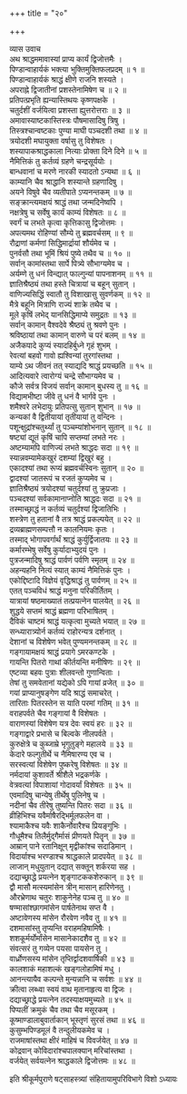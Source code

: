+++
title = "२०"

+++

व्यास उवाच  
अथ श्राद्धममावास्यां प्राप्य कार्यं द्विजोत्तमैः ।  
पिण्डान्वाहार्यकं भक्त्या भुक्तिमुक्तिफलप्रदम् ॥ १ ॥  
पिण्डान्वाहार्यकं श्राद्धं क्षीणे राजनि शस्यते ।  
अपराह्ने द्विजातीनां प्रशस्तेनामिषेण च ॥ २ ॥  
प्रतिपत्प्रभृति ह्यन्यास्तिथयः कृष्णपक्षके ।  
चतुर्दशीं वर्जयित्वा प्रशस्ता ह्युत्तरोत्तराः ॥ ३ ॥  
अमावास्याष्टकास्तिस्त्रः पौषमासादिषु त्रिषु ।  
तिस्त्रश्चान्वष्टकाः पुण्या माघी पञ्चदशी तथा ॥ ४ ॥  
त्रयोदशी मघायुक्ता वर्षासु तु विशेषतः ।  
शस्यापाकश्राद्धकाला नित्याः प्रोक्ता दिने दिने ॥ ५ ॥  
नैमित्तिकं तु कर्तव्यं ग्रहणे चन्द्रसूर्ययोः ।  
बान्धवानां च मरणे नारकी स्यादतो ऽन्यथा ॥ ६ ॥  
काम्यानि चैव श्राद्धानि शस्यान्ते ग्रहणादिषु ।  
अयने विषुवे चैव व्यतीपाते ऽप्यनन्तकम् ॥ ७ ॥  
सङ्क्रान्त्यमक्षयं श्राद्धं तथा जन्मदिनेष्वपि ।  
नक्षत्रेषु च सर्वेषु कार्यं काम्यं विशेषतः ॥ ८ ॥  
स्वर्गं च लभते कृत्वा कृत्तिकासु द्विजोत्तमः ।  
अपत्यमथ रोहिण्यां सौम्ये तु ब्रह्मवर्चसम् ॥ ९ ॥  
रौद्राणां कर्मणां सिद्धिमार्द्रायां शौर्यमेव च ।  
पुनर्वसौ तथा भूमिं श्रियं पुष्ये तथैव च ॥ १० ॥  
सर्वान् कामांस्तथा सार्पे पित्र्ये सौभाग्यमेव च ।  
अर्यम्णे तु धनं विन्द्यात् फाल्गुन्यां पापनाशनम् ॥ ११ ॥  
ज्ञातिश्रैष्ठ्यं तथा हस्ते चित्रायां च बहून् सुतान् ।  
वाणिज्यसिद्धिं स्वातौ तु विशाखासु सुवर्णकम् ॥ १२ ॥  
मैत्रे बहूनि मित्राणि राज्यं शाक्रे तथैव च ।  
मूले कृषिं लभेद् यानसिद्धिमाप्ये समुद्रतः ॥ १३ ॥  
सर्वान् कामान् वैश्वदेवे श्रैष्ठ्यं तु श्रवणे पुनः ।  
श्रविष्ठायां तथा कामान् वारुणे च परं बलम् ॥ १४ ॥  
अजैकपादे कुप्यं स्यादहिर्बुध्ने गृहं शुभम् ।  
रेवत्यां बहवो गावो ह्यश्विन्यां तुरगांस्तथा ।  
याम्ये ऽथ जीवनं तत् स्याद्यदि श्राद्धं प्रयच्छति ॥ १५ ॥  
आदित्यवारे त्वारोग्यं चन्द्रे सौभाग्यमेव च ।  
कौजे सर्वत्र विजयं सर्वान् कामान् बुधस्य तु ॥ १६ ॥  
विद्यामभीष्टा जीवे तु धनं वै भार्गवे पुनः ।  
शमैश्वरे लभेदायुः प्रतिपत्सु सुतान् शुभान् ॥ १७ ॥  
कन्यकां वै द्वितीयायां तृतीयायां तु वन्दिनः ।  
पशून्क्षुद्रांश्चतुर्थ्यां तु पञ्चम्यांशोभनान् सुतान् ॥ १८ ॥  
षष्ट्यां द्यूतं कृषिं चापि सप्तम्यां लभते नरः ।  
अष्टम्यामपि वाणिज्यं लभते श्राद्धदः सदा ॥ १९ ॥  
स्यान्नवम्यामेकखुरं दशम्यां द्विखुरं बहु ।  
एकादश्यां तथा रूप्यं ब्रह्मवर्चस्विनः सुतान् ॥ २० ॥  
द्वादश्यां जातरूपं च रजतं कुप्यमेव च ।  
ज्ञातिश्रैष्ठ्यं त्रयोदश्यां चतुर्दश्यां तु क्रुप्रजाः ।  
पञ्चदश्यां सर्वकामानाप्नोति श्राद्धदः सदा ॥ २१ ॥  
तस्माच्छ्राद्धं न कर्तव्यं चतुर्दश्यां द्विजातिभिः ।  
शस्त्रेण तु हतानां वै तत्र श्राद्धं प्रकल्पयेत् ॥ २२ ॥  
द्रव्यब्राह्मणसम्पत्तौ न कालनियमः कृतः ।  
तस्माद् भोगापवर्गार्थं श्राद्धं कुर्युर्द्विजातयः ॥ २३ ॥  
कर्मारम्भेषु सर्वेषु कुर्यादाभ्युदयं पुनः ।  
पुत्रजन्मादिषु श्राद्धं पार्वणं पर्वणि स्मृतम् ॥ २४ ॥  
अहन्यहनि नित्यं स्यात् काम्यं नैमित्तिकं पुनः ।  
एकोद्दिष्टादि विज्ञेयं वृद्धिश्राद्धं तु पार्वणम् ॥ २५ ॥  
एतत् पञ्चविधं श्राद्धं मनुना परिकीर्तितम् ।  
यात्रायां षष्ठमाख्यातं तत्प्रयत्नेन पालयेत् ॥ २६ ॥  
शुद्धये सप्तमं श्राद्धं ब्रह्मणा परिभाषितम् ।  
दैविकं चाष्टमं श्राद्धं यत्कृत्वा मुच्यते भयात् ॥ २७ ॥  
सन्ध्यारात्र्योर्न कर्तव्यं राहोरन्यत्र दर्शनात् ।  
देशानां च विशेषेण भवेत् पुण्यमनन्तकम् ॥ २८ ॥  
गङ्गायामक्षयं श्राद्धं प्रयागे ऽमरकण्टके ।  
गायन्ति पितरो गाथां कीर्तयन्ति मनीषिणः ॥ २९ ॥  
एष्टव्या बहवः पुत्राः शीलवन्तो गुणान्विताः ।  
तेषां तु समवेतानां यद्येको ऽपि गायां व्रजेत् ॥ ३० ॥  
गयां प्राप्यानुषङ्गेण यदि श्राद्धं समाचरेत् ।  
तारिताः पितरस्तेन स याति परमां गतिम् ॥ ३१ ॥  
वराहपर्वते चैव गङ्गायां वै विशेषतः ।  
वाराणस्यां विशेषेण यत्र देवः स्वयं हरः ॥ ३२ ॥  
गङ्गाद्वारे प्रभासे च बिल्वके नीलपर्वते ।  
कुरुक्षेत्रे च कुब्जाम्रे भृगुतुङ्गे महालये ॥ ३३ ॥  
केदारे फल्गुतीर्थे च नैमिषारण्य एव च ।  
सरस्वत्यां विशेषेण पुष्करेषु विशेषतः ॥ ३४ ॥  
नर्मदायां कुशावर्ते श्रीशैले भद्रकर्णके ।  
वेत्रवत्यां विपाशायां गोदावर्यां विशेषतः ॥ ३५ ॥  
एवमादिषु चान्येषु तीर्थेषु पुलिनेषु च ।  
नदीनां चैव तीरेषु तुष्यन्ति पितरः सदा ॥ ३६ ॥  
व्रीहिभिश्च यवैर्माषैरद्भिर्मूलफलेन वा ।  
श्यामाकैश्च यवैः शाकैर्नोवारैश्च प्रियङ्गुभिः ।  
गौधूमैश्च तिलैर्मुद्गैर्मासं प्रीणयते पितॄन् ॥ ३७ ॥  
आम्रान् पाने रतानिक्षून् मृद्वीकांश्च सदाडिमान् ।  
विदार्याश्च भरण्डाश्च श्राद्धकाले प्रादपयेत् ॥ ३८ ॥  
लाजान् मधुयुतान् दद्यात् सक्तून् शर्करया सह ।  
दद्याच्छ्राद्धे प्रयत्नेन शृङ्गाटककशेरुकान् ॥ ३९ ॥  
द्वौ मासौ मत्स्यमांसेन त्रीन् मासान् हारिणेनतु ।  
औरभ्रेणाथ चतुरः शाकुनेनेह पञ्च तु ॥ ४० ॥  
षण्मासांश्छागमांसेन पार्षतेनाथ सप्त वै ।  
अष्टावेणस्य मांसेन रौरवेण नवैव तु ॥ ४१ ॥  
दशमासांस्तु तृप्यन्ति वराहमहिषामिषैः ।  
शशकूर्मर्योर्मांसेन मासानेकादशैव तु ॥ ४२ ॥  
संवत्सरं तु गव्येन पयसा पायसेन तु ।  
वार्ध्रोणसस्य मांसेन तृप्तिर्द्वादशवार्षिकी ॥ ४३ ॥  
कालशाकं महाशल्कं खङ्गलोहामिषं मधु ।  
आनन्त्यायैव कल्पन्ते मुन्यन्नानि च सर्वशः ॥ ४४ ॥  
क्रीत्वा लब्ध्वा स्वयं वाथ मृतानाहृत्य वा द्विजः ।  
दद्याच्छ्राद्धे प्रयत्नेन तदस्याक्षयमुच्यते ॥ ४५ ॥  
पिप्पलीं क्रमुकं चैव तथा चैव मसूरकम् ।  
कूष्माण्डालाबुवार्ताकान् भूस्तृणं सुरसं तथा ॥ ४६ ॥  
कुसुम्भपिण्डमूलं वै तन्दुलीयकमेव च ।  
राजमाषांस्तथा क्षीरं माहिषं च विवर्जयेत् ॥ ४७ ॥  
कोद्रवान् कोविदारांश्चपालक्यान् मरिचांस्तथा ।  
वर्जयेत् सर्वयत्नेन श्राद्धकाले द्विजोत्तमः ॥ ४८ ॥  
    
इति श्रीकूर्मपुराणे षट्साहस्त्र्यां संहितायामुपरिविभागे विशो ऽध्यायः
